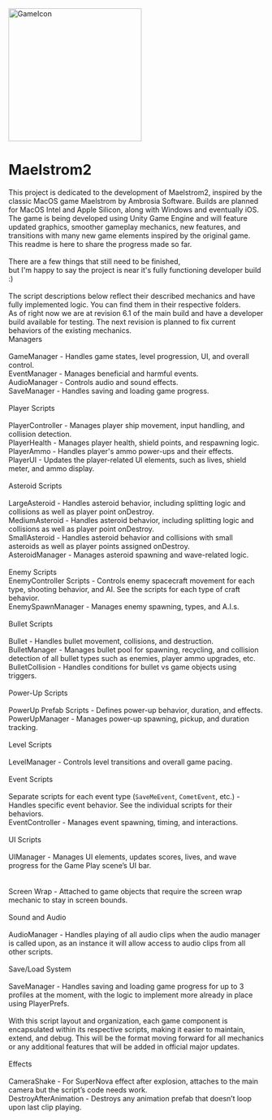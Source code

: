 
<img width="262" alt="GameIcon" src="https://github.com/jackandcarter/Maelstrom2/assets/131922119/e0db474a-305b-4e98-9ae8-0b76d7da7c0a">

# Maelstrom2

This project is dedicated to the development of Maelstrom2, inspired by the classic MacOS game Maelstrom by Ambrosia Software. 
Builds are planned for MacOS Intel and Apple Silicon, along with Windows and eventually iOS. The game is being developed using Unity Game Engine and will feature updated graphics, smoother gameplay mechanics, new features, and transitions with many new game elements inspired by the original game. This readme is here to share the progress made so far.
<BR>
<BR>
There are a few things that still need to be finished, <BR>but I'm happy to say the project is near it's fully functioning developer build :)
<br>
<BR> The script descriptions below reflect their described mechanics and have fully implemented logic. You can find them in their respective folders.<BR>
As of right now we are at revision 6.1 of the main build and have a developer build available for testing. The next revision is planned to fix current behaviors of the existing mechanics.
<BR>
Managers<BR><BR>
     GameManager - Handles game states, level progression, UI, and overall control.<BR>
     EventManager - Manages beneficial and harmful events.<BR>
     AudioManager - Controls audio and sound effects.<BR>
     SaveManager - Handles saving and loading game progress.<BR>
<BR>
Player Scripts<BR><BR>
   PlayerController - Manages player ship movement, input handling, and collision detection.<BR>
   PlayerHealth - Manages player health, shield points, and respawning logic.<BR>
   PlayerAmmo - Handles player's ammo power-ups and their effects.<BR>
   PlayerUI - Updates the player-related UI elements, such as lives, shield meter, and ammo display.<BR>
<BR>
Asteroid Scripts<BR><BR>
   LargeAsteroid - Handles asteroid behavior, including splitting logic and collisions as well as player point onDestroy.<BR>
   MediumAsteroid - Handles asteroid behavior, including splitting logic and collisions as well as player point onDestroy.<BR>
   SmallAsteroid - Handles asteroid behavior and collisions with small asteroids as well as player points assigned onDestroy.<BR>
   AsteroidManager - Manages asteroid spawning and wave-related logic.<BR>
<BR>
Enemy Scripts<BR>
   EnemyController Scripts - Controls enemy spacecraft movement for each type, shooting behavior, and AI. See the scripts for each type of craft behavior.<BR>
   EnemySpawnManager - Manages enemy spawning, types, and A.I.s.<BR>
<BR>
Bullet Scripts<BR><BR>
   Bullet - Handles bullet movement, collisions, and destruction.<BR>
   BulletManager - Manages bullet pool for spawning, recycling, and collision detection of all bullet types such as enemies, player ammo upgrades, etc.<BR>
   BulletCollision - Handles conditions for bullet vs game objects using triggers.<BR>
<BR>
Power-Up Scripts<BR><BR>
   PowerUp Prefab Scripts - Defines power-up behavior, duration, and effects.<BR>
   PowerUpManager - Manages power-up spawning, pickup, and duration tracking.<BR>
<BR>
Level Scripts<BR><BR>
   LevelManager - Controls level transitions and overall game pacing.<BR>
<BR>
Event Scripts<BR><BR>
   Separate scripts for each event type (`SaveMeEvent`, `CometEvent`, etc.) - Handles specific event behavior. See the individual scripts for their behaviors.<BR>
   EventController - Manages event spawning, timing, and interactions.<BR>
<BR>
UI Scripts<BR><BR>
   UIManager - Manages UI elements, updates scores, lives, and wave progress for the Game Play scene’s UI bar.<BR>
  <BR><BR>
Screen Wrap - Attached to game objects that require the screen wrap mechanic to stay in screen bounds.<BR>
<BR>
Sound and Audio<BR><BR>
    AudioManager - Handles playing of all audio clips when the audio manager is called upon, as an instance it will allow access to audio clips from all other scripts.<BR>
<BR>
Save/Load System<BR><BR>
    SaveManager - Handles saving and loading game progress for up to 3 profiles at the moment, with the logic to implement more already in place using PlayerPrefs.<BR>
<BR>
With this script layout and organization, each game component is encapsulated within its respective scripts, making it easier to maintain, extend, and debug. This will be the format moving forward for all mechanics or any additional features that will be added in official major updates.<BR>
<BR>
Effects<BR><BR>
    CameraShake - For SuperNova effect after explosion, attaches to the main camera but the script’s code needs work.<BR>
    DestroyAfterAnimation - Destroys any animation prefab that doesn’t loop upon last clip playing.<BR>
<BR>
<BR>
